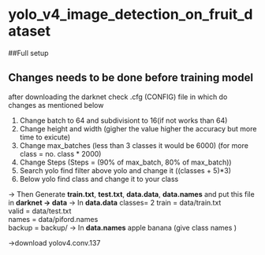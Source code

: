 # yolo_v4_image_detection_on_fruit_dataset
##Full setup 
## Changes needs to be done before training model
after downloading the darknet check .cfg (CONFIG) file in which do changes as mentioned below
1) Change batch to 64 and subdivisiont to 16(if not works than 64)
2) Change height and width (gigher the value higher the accuracy but more time to exicute)
3) Change max_batches (less than 3 classes it would be 6000) (for more class = no. class * 2000)
4) Change Steps (Steps = (90% of max_batch, 80% of max_batch))
5) Search yolo find filter above yolo and change it ((classes + 5)*3)
6) Below yolo find class and change it to your class

-> Then Generate **train.txt**, **test.txt**, **data.data**, **data.names** and put this file in **darknet -> data**
-> In **data.data** 
    classes= 2 
    train  = data/train.txt  
    valid  = data/test.txt  
    names = data/piford.names  
    backup = backup/
-> In **data.names**
    apple
    banana
    (give class names )

->download yolov4.conv.137
